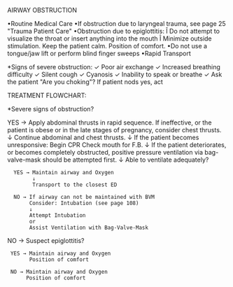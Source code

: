 AIRWAY OBSTRUCTION

•Routine Medical Care
•If obstruction due to laryngeal trauma, see page 25 "Trauma Patient Care"
•Obstruction due to epiglottitis:
  Î Do not attempt to visualize the throat or insert anything into the mouth
  Î Minimize outside stimulation. Keep the patient calm. Position of comfort.
•Do not use a tongue/jaw lift or perform blind finger sweeps
•Rapid Transport

*Signs of severe obstruction:
✓ Poor air exchange
✓ Increased breathing difficulty
✓ Silent cough
✓ Cyanosis
✓ Inability to speak or breathe
✓ Ask the patient "Are you choking"? If patient nods yes, act

TREATMENT FLOWCHART:

*Severe signs of obstruction?

YES → Apply abdominal thrusts in rapid sequence. If ineffective, or the patient is obese or in the late stages of pregnancy, consider chest thrusts.
      ↓
      Continue abdominal and chest thrusts.
      ↓
      If the patient becomes unresponsive:
      Begin CPR
      Check mouth for F.B.
      ↓
      If the patient deteriorates, or becomes completely obstructed, positive pressure ventilation via bag-valve-mask should be attempted first.
      ↓
      Able to ventilate adequately?
      
      YES → Maintain airway and Oxygen
            ↓
            Transport to the closest ED
      
      NO → If airway can not be maintained with BVM
           Consider: Intubation (see page 108)
           ↓
           Attempt Intubation
           or
           Assist Ventilation with Bag-Valve-Mask

NO → Suspect epiglottitis?
     
     YES → Maintain airway and Oxygen
           Position of comfort
     
     NO → Maintain airway and Oxygen
          Position of comfort

